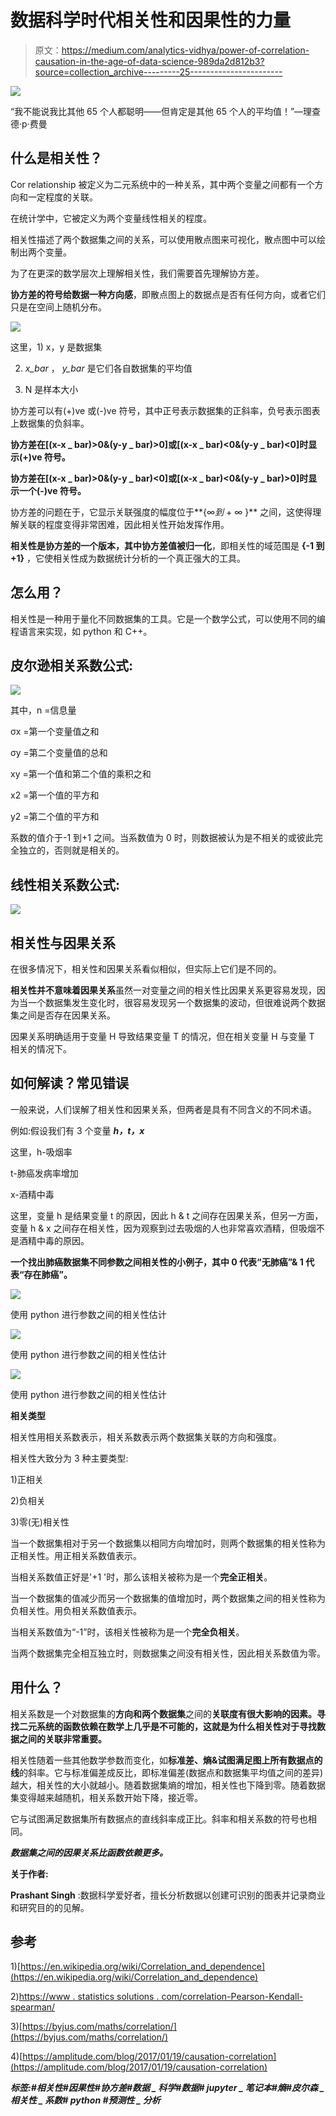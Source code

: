 # 数据科学时代相关性和因果性的力量

> 原文：<https://medium.com/analytics-vidhya/power-of-correlation-causation-in-the-age-of-data-science-989da2d812b3?source=collection_archive---------25----------------------->

![](img/80328be344003a16ea5d748f0b627bab.png)

“我不能说我比其他 65 个人都聪明——但肯定是其他 65 个人的平均值！”—理查德·p·费曼

## 什么是相关性？

Cor relationship 被定义为二元系统中的一种关系，其中两个变量之间都有一个方向和一定程度的关联。

在统计学中，它被定义为两个变量线性相关的程度。

相关性描述了两个数据集之间的关系，可以使用散点图来可视化，散点图中可以绘制出两个变量。

为了在更深的数学层次上理解相关性，我们需要首先理解协方差。

**协方差的符号给数据一种方向感**，即散点图上的数据点是否有任何方向，或者它们只是在空间上随机分布。

![](img/11907f91eaf126c42a725a3058bb6073.png)

这里，1) x，y 是数据集

2) *x_bar* ， *y_bar* 是它们各自数据集的平均值

3) N 是样本大小

协方差可以有(+)ve 或(-)ve 符号，其中正号表示数据集的正斜率，负号表示图表上数据集的负斜率。

**协方差在[(x-x _ bar)>0&(y-y _ bar)>0]或[(x-x _ bar)<0&(y-y _ bar)<0]时显示(+)ve 符号。**

**协方差在[(x-x _ bar)>0&(y-y _ bar)<0]或[(x-x _ bar)<0&(y-y _ bar)>0]时显示一个(-)ve 符号。**

协方差的问题在于，它显示关联强度的幅度位于**{∞*到* + ∞ }** 之间，这使得理解关联的程度变得非常困难，因此相关性开始发挥作用。

**相关性是协方差的一个版本，其中协方差值被归一化**，即相关性的域范围是 **{-1 到+1}** ，它使相关性成为数据统计分析的一个真正强大的工具。

## 怎么用？

相关性是一种用于量化不同数据集的工具。它是一个数学公式，可以使用不同的编程语言来实现，如 python 和 C++。

## 皮尔逊相关系数公式:

![](img/a9d8b76f9d2e3b879c3dbb0b987bbf46.png)

其中，n =信息量

σx =第一个变量值之和

σy =第二个变量值的总和

xy =第一个值和第二个值的乘积之和

x2 =第一个值的平方和

y2 =第二个值的平方和

系数的值介于-1 到+1 之间。当系数值为 0 时，则数据被认为是不相关的或彼此完全独立的，否则就是相关的。

## 线性相关系数公式:

![](img/039452b644a101df7fdfddbaf6e1589a.png)

## **相关性与因果关系**

在很多情况下，相关性和因果关系看似相似，但实际上它们是不同的。

**相关性并不意味着因果关系**虽然一对变量之间的相关性比因果关系更容易发现，因为当一个数据集发生变化时，很容易发现另一个数据集的波动，但很难说两个数据集之间是否存在因果关系。

因果关系明确适用于变量 H 导致结果变量 T 的情况，但在相关变量 H 与变量 T 相关的情况下。

## 如何解读？常见错误

一般来说，人们误解了相关性和因果关系，但两者是具有不同含义的不同术语。

例如:假设我们有 3 个变量 ***h，t，x***

这里，h-吸烟率

t-肺癌发病率增加

x-酒精中毒

这里，变量 h 是结果变量 t 的原因，因此 h & t 之间存在因果关系，但另一方面，变量 h & x 之间存在相关性，因为观察到过去吸烟的人也非常喜欢酒精，但吸烟不是酒精中毒的原因。

**一个找出肺癌数据集不同参数之间相关性的小例子，其中 0 代表“无肺癌”& 1 代表“存在肺癌”。**

![](img/30616cf32a008b75d67c8282778b090b.png)

使用 python 进行参数之间的相关性估计

![](img/a219a4d3dd4fd1be96d70835bc59e844.png)

使用 python 进行参数之间的相关性估计

![](img/472463c75b27be98922d990742e77434.png)

使用 python 进行参数之间的相关性估计

**相关类型**

相关性用相关系数表示，相关系数表示两个数据集关联的方向和强度。

相关性大致分为 3 种主要类型:

1)正相关

2)负相关

3)零(无)相关性

当一个数据集相对于另一个数据集以相同方向增加时，则两个数据集的相关性称为正相关性。用正相关系数值表示。

当相关系数值正好是'+1 '时，那么该相关被称为是一个**完全正相关**。

当一个数据集的值减少而另一个数据集的值增加时，两个数据集之间的相关性称为负相关性。用负相关系数值表示。

当相关系数值为“-1”时，该相关性被称为是一个**完全负相关**。

当两个数据集完全相互独立时，则数据集之间没有相关性，因此相关系数值为零。

## 用什么？

相关系数是一个对数据集的**方向和两个数据集**之间的**关联度有很大影响的因素。寻找二元系统的函数依赖在数学上几乎是不可能的，这就是为什么相关性对于寻找数据之间的关联非常重要。**

相关性随着一些其他数学参数而变化，如**标准差、熵&试图满足图上所有数据点的线**的斜率。它与标准偏差成反比，即标准偏差(数据点和数据集平均值之间的差异)越大，相关性的大小就越小。随着数据集熵的增加，相关性也下降到零。随着数据集变得越来越随机，相关系数开始下降，接近零。

它与试图满足数据集所有数据点的直线斜率成正比。斜率和相关系数的符号也相同。

***数据集之间的因果关系比函数依赖更多。***

**关于作者:**

**Prashant Singh** :数据科学爱好者，擅长分析数据以创建可识别的图表并记录商业和研究目的的见解。

## 参考

1)[https://en.wikipedia.org/wiki/Correlation_and_dependence](https://en.wikipedia.org/wiki/Correlation_and_dependence)

2)[https://www . statistics solutions . com/correlation-Pearson-Kendall-spearman/](https://www.statisticssolutions.com/correlation-pearson-kendall-spearman/)

3)[https://byjus.com/maths/correlation/](https://byjus.com/maths/correlation/)

4)[https://amplitude.com/blog/2017/01/19/causation-correlation](https://amplitude.com/blog/2017/01/19/causation-correlation)

***标签:#相关性#因果性#协方差#数据 _ 科学#数据# jupyter _ 笔记本#熵#皮尔森 _ 相关性 _ 系数# python #预测性 _ 分析***